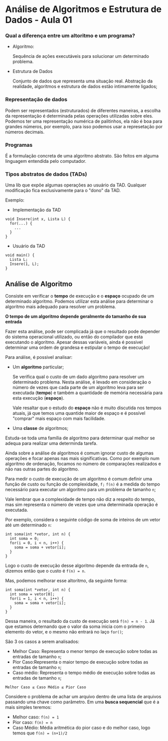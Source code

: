 # Análise de Algoritmos e Estrutura de Dados - Aula 01

### Qual a diferença entre um altoritmo e um programa?

* Algoritmo:

  Sequência de ações executáveis para solucionar um determinado problema.

* Estrutura de Dados

  Conjunto de dados que representa uma situação real. Abstração da realidade, algoritmos e estrutura de dados estão intimamente ligados;

### Representação de dados

Podem ser representados (estruturados) de diferentes maneiras, a escolha da representação é determinada pelas operações utilizadas sobre eles. Podemos ter uma representação numérica de palitinhos, ela não é boa para grandes números, por exemplo, para isso podemos usar a represetação por números decimais.

### Programas

É a formulação concreta de uma algoritmo abstrato. São feitos em alguma linguagem entendida pelo computador.

### Tipos abstratos de dados (TADs)

Uma lib que expõe algumas operações ao usuário da TAD. Qualquer modificação fica exclusivamente para o "dono" da TAD.

Exemplo:

* Implementação da TAD

```
void Insere(int x, Lista L) {
  for(...) {
    ...
  }
}
```

* Usuário da TAD

```
void main() {
  Lista L;
  Insere(1, L);
}
```

## Análise de Algoritmo

Consiste em verificar o __tempo__ de execução e o __espaço__ ocupado de um determinado algoritmo. Podemos utilizar esta análise para determinar o algoritmo mais adequado para resolver um problema.

**O tempo de um algoritmo depende geralmente do tamanho de sua entrada**

Fazer esta análise, pode ser complicada já que o resultado pode depender do sistema operacional utilizado, ou então do compilador que esta executando o algoritmo. Apesar dessas variáveis, ainda é possivel determinar uma ordem de grandesa e estipular o tempo de execução!

Para análise, é possivel analisar:

* Um **algoritmo** particular;

  Se verifica qual o custo de um dado algoritmo para resolver um determinado problema. Nesta análise, é levado em consideração o número de vezes que cada parte de um algoritmo leva para ser executada (**tempo**) e também a quantidade de memória necessária para esta execução (**espaço**).

  Vale resaltar que o estudo do **espaço** não é muito discutida nos tempos atuais, já que temos uma quantide maior de espaço e é possível "comprar" mais espaço com mais facilidade.

* Uma **classe** de algoritmos;

Estuda-se toda uma família de algoritmo para determinar qual melhor se adequa para realizar uma determinda tarefa.

Ainda sobre a análise de algoritmos é comum ignorar custo de algumas operações e focar apenas nas mais significativas. Como por exemplo num algoritmo de ordenação, focamos no número de comparações realizados e não nas outras partes do algoritmo.

Para medir o custo de execução de um algoritmo é comum definir uma função de custo ou função de complexidade, `f;` `f(n)` é a medida do tempo necessário para executar um algoritmo para um problema de tamanho `n`;

Vale lembrar que a complexidade de tempo não diz a respeito do tempo, mas sim representa o número de vezes que uma determinada operação é executada.

Por exemplo, considera o seguinte código de soma de inteiros de um vetor até um determinado `n`:

```
int soma(int *vetor, int n) {
  int soma = 0;
  for(i = 0, i < n, i++) {
    soma = soma + vetor[i];
  }
}
```

Logo o custo de execução desse algoritmo depende da entrada de `n`, dizemos então que o custo é `f(n) = n`.

Mas, podemos melhorar esse altoritmo, da seguinte forma:


```
int soma(int *vetor, int n) {
  int soma = vetor[0];
  for(i = 1, i < n, i++) {
    soma = soma + vetor[i];
  }
}
```
Dessa maneira, o resultado da custo de execução será `f(n) = n - 1`. Já que estamos deternando que o valor da soma inicia com o primeiro elemento do vetor, e o mesmo não entrará no laço `for()`;

São 3 os casos a serem analisados:

* Melhor Caso: Representa o menor tempo de execução sobre todas as entradas de tamanho `n`;
* Pior Caso:Representa o maior tempo de execução sobre todas as entradas de tamanho `n`;
* Caso médio: Representa o tempo médio de execução sobre todas as entradas de tamanho `n`;

`Melhor Caso ≤ Caso Médio ≤ Pior Caso`

Considere o problema de achar um arquivo dentro de uma lista de arquivos passando uma chave como parâmetro. Em uma **busca sequencial** que é a mais simples teremos:

* Melhor caso: `f(n) = 1`
* Pior caso: `f(n) = n`
* Caso Médio: Média aritmética do pior caso e do melhor caso, logo temos que `f(n) = (n+1)/2`
